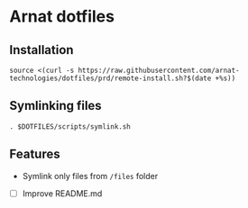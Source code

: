 # Arnat dotfiles

## Installation

```shell
source <(curl -s https://raw.githubusercontent.com/arnat-technologies/dotfiles/prd/remote-install.sh?$(date +%s))
```

## Symlinking files

```shell
. $DOTFILES/scripts/symlink.sh
```

## Features

- Symlink only files from `/files` folder

- [ ] Improve README.md